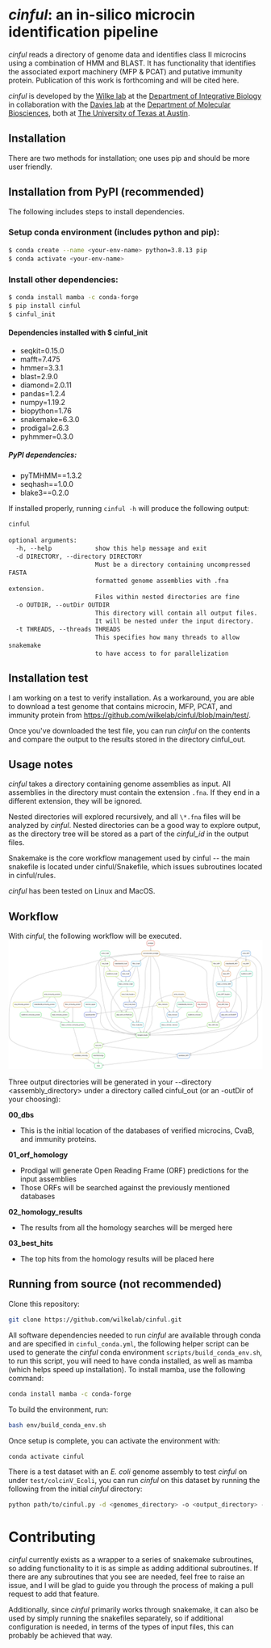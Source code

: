 # *cinful*: an in-silico microcin identification pipeline
*cinful* reads a directory of genome data and identifies class II microcins using a combination of HMM and BLAST. It has functionality that identifies the associated export machinery (MFP & PCAT) and putative immunity protein. Publication of this work is forthcoming and will be cited here.

*cinful* is developed by the [Wilke lab](https://wilkelab.org/) at the [Department of Integrative Biology](https://integrativebio.utexas.edu/) in collaboration with the [Davies lab](https://bwdaviesutaustin.org/) at the [Department of Molecular Biosciences](https://molecularbiosci.utexas.edu/), both at [The University of Texas at Austin](https://www.utexas.edu/).

## Installation
There are two methods for installation; one uses pip and should be more user friendly.

## Installation from PyPI (recommended)

The following includes steps to install dependencies.

### Setup conda environment (includes python and pip):
```bash
$ conda create --name <your-env-name> python=3.8.13 pip
$ conda activate <your-env-name>
```
### Install other dependencies:
```bash
$ conda install mamba -c conda-forge
$ pip install cinful
$ cinful_init
```
#### Dependencies installed with $ cinful_init
* seqkit=0.15.0
* mafft=7.475
* hmmer=3.3.1
* blast=2.9.0
* diamond=2.0.11
* pandas=1.2.4
* numpy=1.19.2
* biopython=1.76
* snakemake=6.3.0
* prodigal=2.6.3
* pyhmmer=0.3.0

##### PyPI dependencies:
* pyTMHMM==1.3.2
* seqhash==1.0.0
* blake3==0.2.0


If installed properly, running `cinful -h` will produce the following output:

```
cinful

optional arguments:
  -h, --help            show this help message and exit
  -d DIRECTORY, --directory DIRECTORY
                        Must be a directory containing uncompressed FASTA 
                        formatted genome assemblies with .fna extension. 
                        Files within nested directories are fine
  -o OUTDIR, --outDir OUTDIR
                        This directory will contain all output files. 
                        It will be nested under the input directory.
  -t THREADS, --threads THREADS
                        This specifies how many threads to allow snakemake 
                        to have access to for parallelization
```


## Installation test

I am working on a test to verify installation. As a workaround, you are able to download a test genome that contains microcin, MFP, PCAT, and immunity protein from https://github.com/wilkelab/cinful/blob/main/test/.

Once you've downloaded the test file, you can run *cinful* on the contents and compare the output to the results stored in the directory cinful_out.

## Usage notes

*cinful* takes a directory containing genome assemblies as input. All assemblies in the directory must contain the extension `.fna`. If they end in a different extension, they will be ignored. 

Nested directories will explored recursively, and all `\*.fna` files will be analyzed by *cinful*. Nested directories can be a good way to explore output, as the directory tree will be stored as a part of the *cinful_id* in the output files.

Snakemake is the core workflow management used by cinful -- the main snakefile is located under cinful/Snakefile, which issues subroutines located in cinful/rules.

*cinful* has been tested on Linux and MacOS.

## Workflow

With *cinful*, the following workflow will be executed.
![cinful](cinful/figures/dag.svg)

Three output directories will be generated in your --directory <assembly_directory> under a directory called cinful_out (or an -outDir of your choosing):

**00_dbs**
* This is the initial location of the databases of verified microcins, CvaB, and immunity proteins.

**01_orf_homology**
* Prodigal will generate Open Reading Frame (ORF) predictions for the input assemblies
* Those ORFs will be searched against the previously mentioned databases

**02_homology_results**
* The results from all the homology searches will be merged here

**03_best_hits**
* The top hits from the homology results will be placed here

## Running from source (not recommended)

Clone this repository:

```bash
git clone https://github.com/wilkelab/cinful.git
```
All software dependencies needed to run *cinful* are available through conda and are specified in `cinful_conda.yml`, the following helper script can be used to generate the *cinful* conda environment `scripts/build_conda_env.sh`, to run this script, you will need to have conda installed, as well as mamba (which helps speed up installation). To install mamba, use the following command:

```bash
conda install mamba -c conda-forge
```

To build the environment, run:
```bash
bash env/build_conda_env.sh
```

Once setup is complete, you can activate the environment with:
```bash
conda activate cinful
```

There is a test dataset with an _E. coli_ genome assembly to test *cinful* on under `test/colcinV_Ecoli`, you can run *cinful* on this dataset by running the following from the initial *cinful* directory:
```bash
python path/to/cinful.py -d <genomes_directory> -o <output_directory> -t <threads>
```

# Contributing

*cinful* currently exists as a wrapper to a series of snakemake subroutines, so adding functionality to it is as simple as adding additional subroutines. If there are any subroutines that you see are needed, feel free to raise an issue, and I will be glad to guide you through the process of making a pull request to add that feature.

Additionally, since *cinful* primarily works through snakemake, it can also be used by simply running the snakefiles separately, so if additional configuration is needed, in terms of the types of input files, this can probably be achieved that way.
